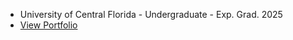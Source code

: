
<!--- <a href="https://amosperez.com/">amosperez.com</a> --->

- University of Central Florida - Undergraduate - Exp. Grad. 2025
- <a href="https://amosperez.com/">View Portfolio</a>

<!---- 💞️ I’m looking to collaborate on things that are cool. --->
<!----- 👀 Check out what I'm working on below or check out my website <a href="https://amosperez.com/">amosperez.com</a>--->


<!---
amosperez/amosperez is a ✨ special ✨ repository because its `README.md` (this file) appears on your GitHub profile.
You can click the Preview link to take a look at your changes.
--->
